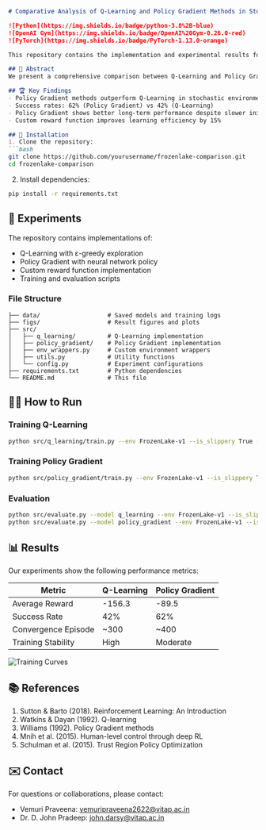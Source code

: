 

```markdown
# Comparative Analysis of Q-Learning and Policy Gradient Methods in Stochastic FrozenLake Environment

![Python](https://img.shields.io/badge/python-3.8%2B-blue)
![OpenAI Gym](https://img.shields.io/badge/OpenAI%20Gym-0.26.0-red)
![PyTorch](https://img.shields.io/badge/PyTorch-1.13.0-orange)

This repository contains the implementation and experimental results for our research paper comparing Q-Learning and Policy Gradient methods in the stochastic FrozenLake environment from OpenAI Gym.

## 📝 Abstract
We present a comprehensive comparison between Q-Learning and Policy Gradient algorithms in the stochastic FrozenLake domain. Our analysis focuses on convergence speed, accumulated rewards, and learning stability, utilizing a custom reward function that significantly improves learning efficiency. Experimental results demonstrate that while Q-Learning shows quicker initial improvements, Policy Gradient methods achieve higher success rates (62% vs 42%) and better handle environmental stochasticity.

## 🏆 Key Findings
- Policy Gradient methods outperform Q-Learning in stochastic environments
- Success rates: 62% (Policy Gradient) vs 42% (Q-Learning)
- Policy Gradient shows better long-term performance despite slower initial learning
- Custom reward function improves learning efficiency by 15%

## 🚀 Installation
1. Clone the repository:
```bash
git clone https://github.com/yourusername/frozenlake-comparison.git
cd frozenlake-comparison
```

2. Install dependencies:
```bash
pip install -r requirements.txt
```

## 🧪 Experiments
The repository contains implementations of:
- Q-Learning with ε-greedy exploration
- Policy Gradient with neural network policy
- Custom reward function implementation
- Training and evaluation scripts

### File Structure
```
├── data/                   # Saved models and training logs
├── figs/                   # Result figures and plots
├── src/
│   ├── q_learning/         # Q-Learning implementation
│   ├── policy_gradient/    # Policy Gradient implementation
│   ├── env_wrappers.py     # Custom environment wrappers
│   ├── utils.py            # Utility functions
│   └── config.py           # Experiment configurations
├── requirements.txt        # Python dependencies
└── README.md               # This file
```

## 🏃‍♂️ How to Run
### Training Q-Learning
```bash
python src/q_learning/train.py --env FrozenLake-v1 --is_slippery True --episodes 500
```

### Training Policy Gradient
```bash
python src/policy_gradient/train.py --env FrozenLake-v1 --is_slippery True --episodes 500
```

### Evaluation
```bash
python src/evaluate.py --model q_learning --env FrozenLake-v1 --is_slippery True
python src/evaluate.py --model policy_gradient --env FrozenLake-v1 --is_slippery True
```

## 📊 Results
Our experiments show the following performance metrics:

| Metric               | Q-Learning | Policy Gradient |
|----------------------|------------|-----------------|
| Average Reward       | -156.3     | -89.5           |
| Success Rate         | 42%        | 62%             |
| Convergence Episode  | ~300       | ~400            |
| Training Stability   | High       | Moderate        |

![Training Curves](figs/training_curves.png)

## 📚 References
1. Sutton & Barto (2018). Reinforcement Learning: An Introduction
2. Watkins & Dayan (1992). Q-learning
3. Williams (1992). Policy Gradient methods
4. Mnih et al. (2015). Human-level control through deep RL
5. Schulman et al. (2015). Trust Region Policy Optimization

## ✉️ Contact
For questions or collaborations, please contact:
- Vemuri Praveena: vemuripraveena2622@vitap.ac.in
- Dr. D. John Pradeep: john.darsy@vitap.ac.in

